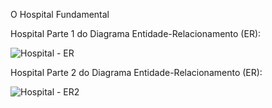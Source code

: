 O Hospital Fundamental

Hospital Parte 1 do Diagrama Entidade-Relacionamento (ER):

![Hospital - ER](https://github.com/user-attachments/assets/6496af75-5ff5-4d2e-a2f5-32fc55157c45)

Hospital Parte 2 do Diagrama Entidade-Relacionamento (ER):

![Hospital - ER2](https://github.com/user-attachments/assets/1a9842d8-5d61-4b16-a46d-0515702b64e6)
